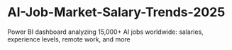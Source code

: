 # AI-Job-Market-Salary-Trends-2025
Power BI dashboard analyzing 15,000+ AI jobs worldwide: salaries, experience levels, remote work, and more
